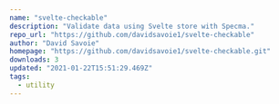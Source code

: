 ```yaml
---
name: "svelte-checkable"
description: "Validate data using Svelte store with Specma."
repo_url: "https://github.com/davidsavoie1/svelte-checkable"
author: "David Savoie"
homepage: "https://github.com/davidsavoie1/svelte-checkable.git"
downloads: 3
updated: "2021-01-22T15:51:29.469Z"
tags: 
  - utility
---
```


